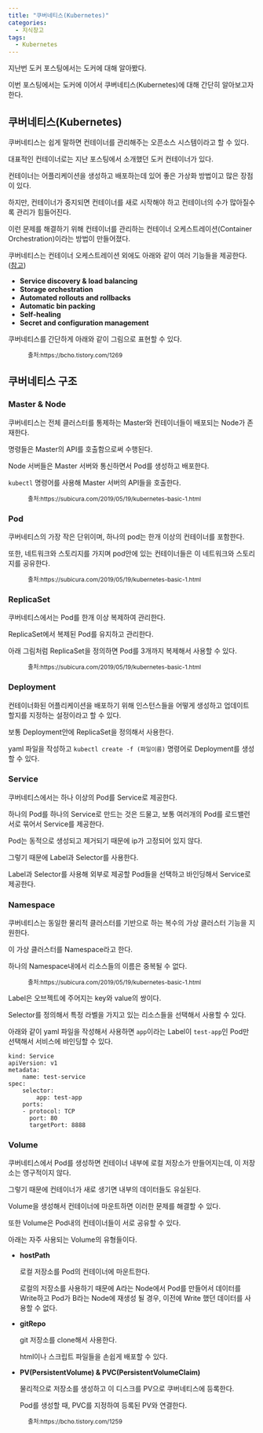 ```yaml
---
title: "쿠버네티스(Kubernetes)"
categories:
  - 지식창고
tags:
  - Kubernetes
---
```


지난번 도커 포스팅에서는 도커에 대해 알아봤다.

이번 포스팅에서는 도커에 이어서 쿠버네티스(Kubernetes)에 대해 간단히 알아보고자 한다.

## 쿠버네티스(Kubernetes)

쿠버네티스는 쉽게 말하면 컨테이너를 관리해주는 오픈소스 시스템이라고 할 수 있다.

대표적인 컨테이너로는 지난 포스팅에서 소개했던 도커 컨테이너가 있다.

컨테이너는 어플리케이션을 생성하고 배포하는데 있어 좋은 가상화 방법이고 많은 장점이 있다.

하지만, 컨테이너가 중지되면 컨테이너를 새로 시작해야 하고 컨테이너의 수가 많아질수록 관리가 힘들어진다.

이런 문제를 해결하기 위해 컨테이너를 관리하는 컨테이너 오케스트레이션(Container Orchestration)이라는 방법이 만들어졌다.

쿠버네티스는 컨테이너 오케스트레이션 외에도 아래와 같이 여러 기능들을 제공한다. ([참고](https://kubernetes.io/docs/concepts/overview/what-is-kubernetes/))

* **Service discovery & load balancing**
* **Storage orchestration**
* **Automated rollouts and rollbacks**
* **Automatic bin packing**
* **Self-healing**
* **Secret and configuration management**

쿠버네티스를 간단하게 아래와 같이 그림으로 표현할 수 있다.

<figure class="align-center" style="width:600px">
  <img src="{{ site.url }}{{ site.baseurl }}/assets/images/post14/kubernetes.png" alt="">
  <figcaption style="font-size:12px">출처:https://bcho.tistory.com/1269</figcaption>
</figure> 

## 쿠버네티스 구조

### Master & Node

쿠버네티스는 전체 클러스터를 통제하는 Master와 컨테이너들이 배포되는 Node가 존재한다.

명령들은 Master의 API를 호출함으로써 수행된다.

Node 서버들은 Master 서버와 통신하면서 Pod를 생성하고 배포한다.

`kubectl` 명령어를 사용해 Master 서버의 API들을 호출한다.

<figure class="align-center" style="width:600px">
  <img src="{{ site.url }}{{ site.baseurl }}/assets/images/post14/kubernetes5.png" alt="">
  <figcaption style="font-size:12px">출처:https://subicura.com/2019/05/19/kubernetes-basic-1.html</figcaption>
</figure> 

### Pod

쿠버네티스의 가장 작은 단위이며, 하나의 pod는 한개 이상의 컨테이너를 포함한다.

또한, 네트워크와 스토리지를 가지며 pod안에 있는 컨테이너들은 이 네트워크와 스토리지를 공유한다.

<figure class="align-center" style="width:600px">
  <img src="{{ site.url }}{{ site.baseurl }}/assets/images/post14/kubernetes2.png" alt="">
  <figcaption style="font-size:12px">출처:https://subicura.com/2019/05/19/kubernetes-basic-1.html</figcaption>
</figure> 

### ReplicaSet

쿠버네티스에서는 Pod를 한개 이상 복제하여 관리한다.

ReplicaSet에서 복제된 Pod를 유지하고 관리한다.

아래 그림처럼 ReplicaSet을 정의하면 Pod를 3개까지 복제해서 사용할 수 있다.

<figure class="align-center" style="width:600px">
  <img src="{{ site.url }}{{ site.baseurl }}/assets/images/post14/kubernetes3.png" alt="">
  <figcaption style="font-size:12px">출처:https://subicura.com/2019/05/19/kubernetes-basic-1.html</figcaption>
</figure> 

### Deployment

컨테이너화된 어플리케이션을 배포하기 위해 인스턴스들을 어떻게 생성하고 업데이트할지를 지정하는 설정이라고 할 수 있다.

보통 Deployment안에 ReplicaSet을 정의해서 사용한다.

yaml 파일을 작성하고 `kubectl create -f (파일이름)` 명령어로 Deployment를 생성할 수 있다.

### Service

쿠버네티스에서는 하나 이상의 Pod를 Service로 제공한다.

하나의 Pod를 하나의 Service로 만드는 것은 드물고, 보통 여러개의 Pod를 로드밸런서로 묶어서 Service를 제공한다.

Pod는 동적으로 생성되고 제거되기 때문에 ip가 고정되어 있지 않다.

그렇기 때문에 Label과 Selector를 사용한다.

Label과 Selector를 사용해 외부로 제공할 Pod들을 선택하고 바인딩해서 Service로 제공한다.

### Namespace

쿠버네티스는 동일한 물리적 클러스터를 기반으로 하는 복수의 가상 클러스터 기능을 지원한다.

이 가상 클러스터를 Namespace라고 한다.

하나의 Namespace내에서 리소스들의 이름은 중복될 수 없다.

<figure class="align-center" style="width:600px">
  <img src="{{ site.url }}{{ site.baseurl }}/assets/images/post14/kubernetes4.png" alt="">
  <figcaption style="font-size:12px">출처:https://subicura.com/2019/05/19/kubernetes-basic-1.html</figcaption>
</figure> 

Label은 오브젝트에 주어지는 key와 value의 쌍이다.

Selector를 정의해서 특정 라벨을 가지고 있는 리소스들을 선택해서 사용할 수 있다.

아래와 같이 yaml 파일을 작성해서 사용하면 `app`이라는 Label이 `test-app`인 Pod만 선택해서 서비스에 바인딩할 수 있다.

```
kind: Service
apiVersion: v1
metadata:
	name: test-service
spec:
	selector:
		app: test-app
	ports:
	- protocol: TCP 
	  port: 80
	  targetPort: 8888 
```

### Volume

쿠버네티스에서 Pod를 생성하면 컨테이너 내부에 로컬 저장소가 만들어지는데, 이 저장소는 영구적이지 않다.

그렇기 때문에 컨테이너가 새로 생기면 내부의 데이터들도 유실된다.

Volume을 생성해서 컨테이너에 마운트하면 이러한 문제를 해결할 수 있다.

또한 Volume은 Pod내의 컨테이너들이 서로 공유할 수 있다.

아래는 자주 사용되는 Volume의 유형들이다.

* **hostPath**

  로컬 저장소를 Pod의 컨테이너에 마운트한다.

  로컬의 저장소를 사용하기 때문에 A라는 Node에서 Pod를 만들어서 데이터를 Write하고 Pod가 B라는 Node에 재생성 될 경우, 이전에 Write 했던 데이터를 사용할 수 없다.

* **gitRepo**

  git 저장소를 clone해서 사용한다.

  html이나 스크립트 파일들을 손쉽게 배포할 수 있다.

* **PV(PersistentVolume) & PVC(PersistentVolumeClaim)**

  물리적으로 저장소를 생성하고 이 디스크를 PV으로 쿠버네티스에 등록한다.

  Pod를 생성할 때, PVC를 지정하여 등록된 PV와 연결한다. 

<figure class="align-center" style="width:600px">
  <img src="{{ site.url }}{{ site.baseurl }}/assets/images/post14/kubernetes6.png" alt="">
  <figcaption style="font-size:12px">출처:https://bcho.tistory.com/1259</figcaption>
</figure> 

